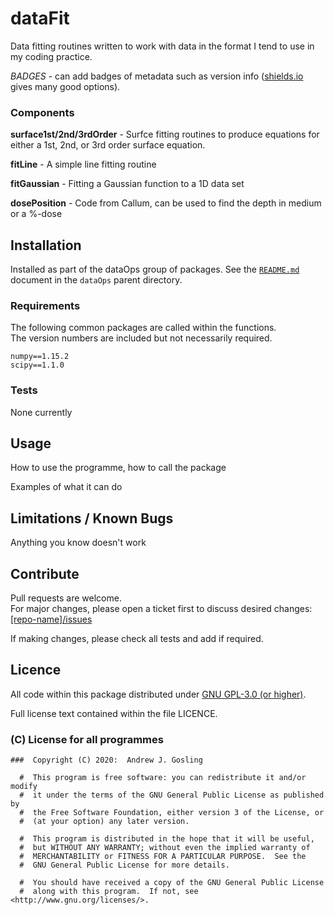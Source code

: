 # dataFit

Data fitting routines written to work with data in the format I tend to use
in my coding practice.

*BADGES* - can add badges of metadata such as version info  ([shields.io](https://shields.io/) gives many good options).

### Components

**surface1st/2nd/3rdOrder** -
Surfce fitting routines to produce equations for either a 1st, 2nd, or 3rd
order surface equation.

**fitLine** -
A simple line fitting routine

**fitGaussian** -
Fitting a Gaussian function to a 1D data set

**dosePosition** -
Code from Callum, can be used to find the depth in medium or a %-dose


## Installation

Installed as part of the dataOps group of packages.  See the
[`README.md`](https://github.com/agosling/agPython/dataOps/README.md) document
in the `dataOps` parent directory.

### Requirements

The following common packages are called within the functions.  
The version numbers are included but not necessarily required.

```
numpy==1.15.2
scipy==1.1.0
```


### Tests

None currently

## Usage

How to use the programme, how to call the package

Examples of what it can do

## Limitations / Known Bugs

Anything you know doesn't work

## Contribute

Pull requests are welcome.  
For major changes, please open a ticket first to discuss desired changes:  [[repo-name]/issues](http://github.com/agosling/[repo-name]/issues)

If making changes, please check all tests and add if required.

## Licence

All code within this package distributed under [GNU GPL-3.0 (or higher)](https://opensource.org/licenses/GPL-3.0).

Full license text contained within the file LICENCE.

###  (C) License for all programmes

```
###  Copyright (C) 2020:  Andrew J. Gosling

  #  This program is free software: you can redistribute it and/or modify
  #  it under the terms of the GNU General Public License as published by
  #  the Free Software Foundation, either version 3 of the License, or
  #  (at your option) any later version.

  #  This program is distributed in the hope that it will be useful,
  #  but WITHOUT ANY WARRANTY; without even the implied warranty of
  #  MERCHANTABILITY or FITNESS FOR A PARTICULAR PURPOSE.  See the
  #  GNU General Public License for more details.

  #  You should have received a copy of the GNU General Public License
  #  along with this program.  If not, see <http://www.gnu.org/licenses/>.
```
